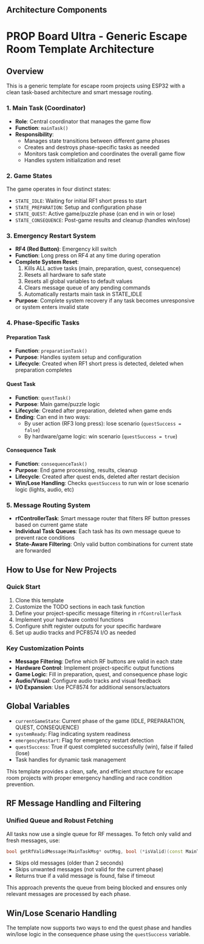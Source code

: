 ## Architecture Components
# PROP Board Ultra - Generic Escape Room Template Architecture

## Overview
This is a generic template for escape room projects using ESP32 with a clean task-based architecture and smart message routing.

### 1. Main Task (Coordinator)
- **Role**: Central coordinator that manages the game flow
- **Function**: `mainTask()`
- **Responsibility**: 
  - Manages state transitions between different game phases
  - Creates and destroys phase-specific tasks as needed
  - Monitors task completion and coordinates the overall game flow
  - Handles system initialization and reset

### 2. Game States
The game operates in four distinct states:
- `STATE_IDLE`: Waiting for initial RF1 short press to start
- `STATE_PREPARATION`: Setup and configuration phase
- `STATE_QUEST`: Active game/puzzle phase (can end in win or lose)
- `STATE_CONSEQUENCE`: Post-game results and cleanup (handles win/lose)

### 3. Emergency Restart System
- **RF4 (Red Button)**: Emergency kill switch
- **Function**: Long press on RF4 at any time during operation
- **Complete System Reset**:
  1. Kills ALL active tasks (main, preparation, quest, consequence)
  2. Resets all hardware to safe state
  3. Resets all global variables to default values
  4. Clears message queue of any pending commands
  5. Automatically restarts main task in STATE_IDLE
- **Purpose**: Complete system recovery if any task becomes unresponsive or system enters invalid state

### 4. Phase-Specific Tasks

#### Preparation Task
- **Function**: `preparationTask()`
- **Purpose**: Handles system setup and configuration
- **Lifecycle**: Created when RF1 short press is detected, deleted when preparation completes

#### Quest Task
- **Function**: `questTask()`
- **Purpose**: Main game/puzzle logic
- **Lifecycle**: Created after preparation, deleted when game ends
- **Ending**: Can end in two ways:
  - By user action (RF3 long press): lose scenario (`questSuccess = false`)
  - By hardware/game logic: win scenario (`questSuccess = true`)

#### Consequence Task
- **Function**: `consequenceTask()`
- **Purpose**: End game processing, results, cleanup
- **Lifecycle**: Created after quest ends, deleted after restart decision
- **Win/Lose Handling**: Checks `questSuccess` to run win or lose scenario logic (lights, audio, etc)

### 5. Message Routing System
- **rfControllerTask**: Smart message router that filters RF button presses based on current game state
- **Individual Task Queues**: Each task has its own message queue to prevent race conditions
- **State-Aware Filtering**: Only valid button combinations for current state are forwarded

## How to Use for New Projects

### Quick Start
1. Clone this template
2. Customize the TODO sections in each task function
3. Define your project-specific message filtering in `rfControllerTask`
4. Implement your hardware control functions
5. Configure shift register outputs for your specific hardware
6. Set up audio tracks and PCF8574 I/O as needed

### Key Customization Points
- **Message Filtering**: Define which RF buttons are valid in each state
- **Hardware Control**: Implement project-specific output functions
- **Game Logic**: Fill in preparation, quest, and consequence phase logic
- **Audio/Visual**: Configure audio tracks and visual feedback
- **I/O Expansion**: Use PCF8574 for additional sensors/actuators

## Global Variables

- `currentGameState`: Current phase of the game (IDLE, PREPARATION, QUEST, CONSEQUENCE)
- `systemReady`: Flag indicating system readiness
- `emergencyRestart`: Flag for emergency restart detection
- `questSuccess`: True if quest completed successfully (win), false if failed (lose)
- Task handles for dynamic task management

This template provides a clean, safe, and efficient structure for escape room projects with proper emergency handling and race condition prevention.

## RF Message Handling and Filtering

### Unified Queue and Robust Fetching

All tasks now use a single queue for RF messages. To fetch only valid and fresh messages, use:

```cpp
bool getRfValidMessage(MainTaskMsg* outMsg, bool (*isValid)(const MainTaskMsg&));
```

- Skips old messages (older than 2 seconds)
- Skips unwanted messages (not valid for the current phase)
- Returns true if a valid message is found, false if timeout

This approach prevents the queue from being blocked and ensures only relevant messages are processed by each phase.

## Win/Lose Scenario Handling

The template now supports two ways to end the quest phase and handles win/lose logic in the consequence phase using the `questSuccess` variable.